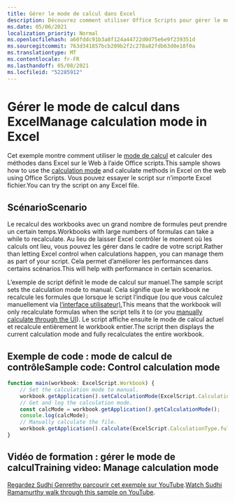 ```yaml
---
title: Gérer le mode de calcul dans Excel
description: Découvrez comment utiliser Office Scripts pour gérer le mode de calcul dans Excel sur le Web.
ms.date: 05/06/2021
localization_priority: Normal
ms.openlocfilehash: a60fddc91b3a8f124a44722d0d75e6e9f239351d
ms.sourcegitcommit: 763d341857bcb209b2f2c278a82fdb63d0e18f0a
ms.translationtype: MT
ms.contentlocale: fr-FR
ms.lasthandoff: 05/08/2021
ms.locfileid: "52285912"
---
```

# <a name="manage-calculation-mode-in-excel"></a><span data-ttu-id="e6728-103">Gérer le mode de calcul dans Excel</span><span class="sxs-lookup"><span data-stu-id="e6728-103">Manage calculation mode in Excel</span></span>

<span data-ttu-id="e6728-104">Cet exemple montre comment utiliser le [mode de calcul](/javascript/api/office-scripts/excelscript/excelscript.calculationmode) et calculer des méthodes dans Excel sur le Web à l’aide Office scripts.</span><span class="sxs-lookup"><span data-stu-id="e6728-104">This sample shows how to use the [calculation mode](/javascript/api/office-scripts/excelscript/excelscript.calculationmode) and calculate methods in Excel on the web using Office Scripts.</span></span> <span data-ttu-id="e6728-105">Vous pouvez essayer le script sur n’importe Excel fichier.</span><span class="sxs-lookup"><span data-stu-id="e6728-105">You can try the script on any Excel file.</span></span>

## <a name="scenario"></a><span data-ttu-id="e6728-106">Scénario</span><span class="sxs-lookup"><span data-stu-id="e6728-106">Scenario</span></span>

<span data-ttu-id="e6728-107">Le recalcul des workbooks avec un grand nombre de formules peut prendre un certain temps.</span><span class="sxs-lookup"><span data-stu-id="e6728-107">Workbooks with large numbers of formulas can take a while to recalculate.</span></span> <span data-ttu-id="e6728-108">Au lieu de laisser Excel contrôler le moment où les calculs ont lieu, vous pouvez les gérer dans le cadre de votre script.</span><span class="sxs-lookup"><span data-stu-id="e6728-108">Rather than letting Excel control when calculations happen, you can manage them as part of your script.</span></span> <span data-ttu-id="e6728-109">Cela permet d’améliorer les performances dans certains scénarios.</span><span class="sxs-lookup"><span data-stu-id="e6728-109">This will help with performance in certain scenarios.</span></span>

<span data-ttu-id="e6728-110">L’exemple de script définit le mode de calcul sur manuel.</span><span class="sxs-lookup"><span data-stu-id="e6728-110">The sample script sets the calculation mode to manual.</span></span> <span data-ttu-id="e6728-111">Cela signifie que le workbook ne recalcule les formules que lorsque le script l’indique (ou que vous calculez manuellement via [l’interface utilisateur).](https://support.microsoft.com/office/change-formula-recalculation-iteration-or-precision-in-excel-73fc7dac-91cf-4d36-86e8-67124f6bcce4)</span><span class="sxs-lookup"><span data-stu-id="e6728-111">This means that the workbook will only recalculate formulas when the script tells it to (or you [manually calculate through the UI](https://support.microsoft.com/office/change-formula-recalculation-iteration-or-precision-in-excel-73fc7dac-91cf-4d36-86e8-67124f6bcce4)).</span></span> <span data-ttu-id="e6728-112">Le script affiche ensuite le mode de calcul actuel et recalcule entièrement le workbook entier.</span><span class="sxs-lookup"><span data-stu-id="e6728-112">The script then displays the current calculation mode and fully recalculates the entire workbook.</span></span>

## <a name="sample-code-control-calculation-mode"></a><span data-ttu-id="e6728-113">Exemple de code : mode de calcul de contrôle</span><span class="sxs-lookup"><span data-stu-id="e6728-113">Sample code: Control calculation mode</span></span>

```TypeScript
function main(workbook: ExcelScript.Workbook) {
    // Set the calculation mode to manual.
    workbook.getApplication().setCalculationMode(ExcelScript.CalculationMode.manual);
    // Get and log the calculation mode.
    const calcMode = workbook.getApplication().getCalculationMode();    
    console.log(calcMode);
    // Manually calculate the file.
    workbook.getApplication().calculate(ExcelScript.CalculationType.full);
}
```

## <a name="training-video-manage-calculation-mode"></a><span data-ttu-id="e6728-114">Vidéo de formation : gérer le mode de calcul</span><span class="sxs-lookup"><span data-stu-id="e6728-114">Training video: Manage calculation mode</span></span>

<span data-ttu-id="e6728-115">[Regardez Sudhi Genrethy parcourir cet exemple sur YouTube](https://youtu.be/iw6O8QH01CI).</span><span class="sxs-lookup"><span data-stu-id="e6728-115">[Watch Sudhi Ramamurthy walk through this sample on YouTube](https://youtu.be/iw6O8QH01CI).</span></span>

